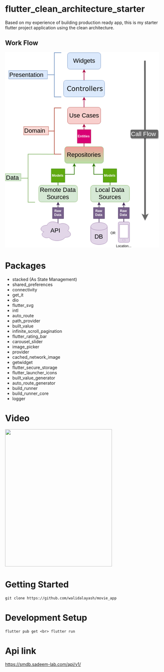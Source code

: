 # flutter_clean_architecture_starter

Based on my experience of building production ready app, this is my starter flutter project application using the clean architecture.


## Work Flow

![alt text](images/Clean-Architecture-Flutter-Diagram.png?raw=true)

# Packages 
  - stacked (As State Management) 
  - shared_preferences
  - connectivity
  - get_it
  - dio
  - flutter_svg
  - intl
  - auto_route
  - path_provider
  - built_value
  - infinite_scroll_pagination
  - flutter_rating_bar
  - carousel_slider
  - image_picker
  - provider
  - cached_network_image
  - getwidget
  - flutter_secure_storage
  - flutter_launcher_icons
  - built_value_generator
  - auto_route_generator
  - build_runner
  - build_runner_core
  - logger
  
 
 # Video 
<img src="https://github.com/walidalayash/movie_app/assets/83910549/2f7f2e1d-d678-473d-8491-62ce75cca652" width="350" height="450">

# Getting Started
`
git clone https://github.com/walidalayash/movie_app
`

# Development Setup
`
flutter pub get <br>
flutter run
`

 # Api link
 https://smdb.sadeem-lab.com/api/v1/
